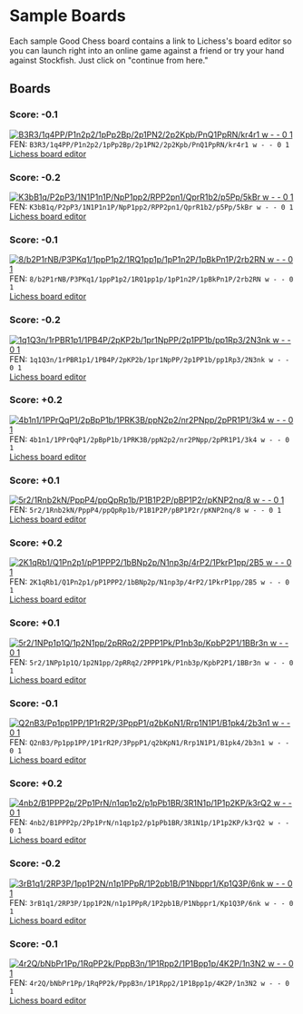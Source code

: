  # Sample Boards

Each sample Good Chess board contains a link to Lichess's board editor so you can launch right into an online game against a friend or try your hand against Stockfish. Just click on "continue from here."

 ## Boards
 
 ### Score: -0.1

[![B3R3/1q4PP/P1n2p2/1pPp2Bp/2p1PN2/2p2Kpb/PnQ1PpRN/kr4r1 w - - 0 1](./images/fbc3f850-75fe-4636-99a7-44c6ee70dbe6/svg/0.svg)](https://lichess.org/editor/B3R3/1q4PP/P1n2p2/1pPp2Bp/2p1PN2/2p2Kpb/PnQ1PpRN/kr4r1%20w%20-%20-%200%201)
FEN: `B3R3/1q4PP/P1n2p2/1pPp2Bp/2p1PN2/2p2Kpb/PnQ1PpRN/kr4r1 w - - 0 1`    
[Lichess board editor](https://lichess.org/editor/B3R3/1q4PP/P1n2p2/1pPp2Bp/2p1PN2/2p2Kpb/PnQ1PpRN/kr4r1%20w%20-%20-%200%201)

 ### Score: -0.2

[![K3bB1q/P2pP3/1N1P1n1P/NpP1pp2/RPP2pn1/QprR1b2/p5Pp/5kBr w - - 0 1](./images/5d082e7e-7d2d-4619-a13c-d8b2fdd1ae9c/svg/0.svg)](https://lichess.org/editor/K3bB1q/P2pP3/1N1P1n1P/NpP1pp2/RPP2pn1/QprR1b2/p5Pp/5kBr%20w%20-%20-%200%201)
FEN: `K3bB1q/P2pP3/1N1P1n1P/NpP1pp2/RPP2pn1/QprR1b2/p5Pp/5kBr w - - 0 1`    
[Lichess board editor](https://lichess.org/editor/K3bB1q/P2pP3/1N1P1n1P/NpP1pp2/RPP2pn1/QprR1b2/p5Pp/5kBr%20w%20-%20-%200%201)

 ### Score: -0.1

[![8/b2P1rNB/P3PKq1/1ppP1p2/1RQ1pp1p/1pP1n2P/1pBkPn1P/2rb2RN w - - 0 1](./images/fcba9ba8-9580-41ff-89c1-2fef6996f051/svg/0.svg)](https://lichess.org/editor/8/b2P1rNB/P3PKq1/1ppP1p2/1RQ1pp1p/1pP1n2P/1pBkPn1P/2rb2RN%20w%20-%20-%200%201)
FEN: `8/b2P1rNB/P3PKq1/1ppP1p2/1RQ1pp1p/1pP1n2P/1pBkPn1P/2rb2RN w - - 0 1`    
[Lichess board editor](https://lichess.org/editor/8/b2P1rNB/P3PKq1/1ppP1p2/1RQ1pp1p/1pP1n2P/1pBkPn1P/2rb2RN%20w%20-%20-%200%201)

 ### Score: -0.2

[![1q1Q3n/1rPBR1p1/1PB4P/2pKP2b/1pr1NpPP/2p1PP1b/pp1Rp3/2N3nk w - - 0 1](./images/ddc5a6b4-da8b-4ad2-b5bf-2fcae8f37788/svg/0.svg)](https://lichess.org/editor/1q1Q3n/1rPBR1p1/1PB4P/2pKP2b/1pr1NpPP/2p1PP1b/pp1Rp3/2N3nk%20w%20-%20-%200%201)
FEN: `1q1Q3n/1rPBR1p1/1PB4P/2pKP2b/1pr1NpPP/2p1PP1b/pp1Rp3/2N3nk w - - 0 1`    
[Lichess board editor](https://lichess.org/editor/1q1Q3n/1rPBR1p1/1PB4P/2pKP2b/1pr1NpPP/2p1PP1b/pp1Rp3/2N3nk%20w%20-%20-%200%201)

 ### Score: +0.2

[![4b1n1/1PPrQqP1/2pBpP1b/1PRK3B/ppN2p2/nr2PNpp/2pPR1P1/3k4 w - - 0 1](./images/8dfd45d0-da4e-4ffd-8cc5-7fef2095a017/svg/0.svg)](https://lichess.org/editor/4b1n1/1PPrQqP1/2pBpP1b/1PRK3B/ppN2p2/nr2PNpp/2pPR1P1/3k4%20w%20-%20-%200%201)
FEN: `4b1n1/1PPrQqP1/2pBpP1b/1PRK3B/ppN2p2/nr2PNpp/2pPR1P1/3k4 w - - 0 1`    
[Lichess board editor](https://lichess.org/editor/4b1n1/1PPrQqP1/2pBpP1b/1PRK3B/ppN2p2/nr2PNpp/2pPR1P1/3k4%20w%20-%20-%200%201)

 ### Score: +0.1

[![5r2/1Rnb2kN/PppP4/ppQpRp1b/P1B1P2P/pBP1P2r/pKNP2nq/8 w - - 0 1](./images/12bf6f40-3dba-491f-a855-3abe03f10bfa/svg/0.svg)](https://lichess.org/editor/5r2/1Rnb2kN/PppP4/ppQpRp1b/P1B1P2P/pBP1P2r/pKNP2nq/8%20w%20-%20-%200%201)
FEN: `5r2/1Rnb2kN/PppP4/ppQpRp1b/P1B1P2P/pBP1P2r/pKNP2nq/8 w - - 0 1`    
[Lichess board editor](https://lichess.org/editor/5r2/1Rnb2kN/PppP4/ppQpRp1b/P1B1P2P/pBP1P2r/pKNP2nq/8%20w%20-%20-%200%201)

 ### Score: +0.2

[![2K1qRb1/Q1Pn2p1/pP1PPP2/1bBNp2p/N1np3p/4rP2/1PkrP1pp/2B5 w - - 0 1](./images/7ee7fb67-fe50-4b83-b6f1-96fd85b7acfc/svg/0.svg)](https://lichess.org/editor/2K1qRb1/Q1Pn2p1/pP1PPP2/1bBNp2p/N1np3p/4rP2/1PkrP1pp/2B5%20w%20-%20-%200%201)
FEN: `2K1qRb1/Q1Pn2p1/pP1PPP2/1bBNp2p/N1np3p/4rP2/1PkrP1pp/2B5 w - - 0 1`    
[Lichess board editor](https://lichess.org/editor/2K1qRb1/Q1Pn2p1/pP1PPP2/1bBNp2p/N1np3p/4rP2/1PkrP1pp/2B5%20w%20-%20-%200%201)
 
 ### Score: +0.1

[![5r2/1NPp1p1Q/1p2N1pp/2pRRq2/2PPP1Pk/P1nb3p/KpbP2P1/1BBr3n w - - 0 1](./images/f4bfb987-da30-4676-90bc-39f93122a7c4/svg/0.svg)](https://lichess.org/editor/5r2/1NPp1p1Q/1p2N1pp/2pRRq2/2PPP1Pk/P1nb3p/KpbP2P1/1BBr3n%20w%20-%20-%200%201)
FEN: `5r2/1NPp1p1Q/1p2N1pp/2pRRq2/2PPP1Pk/P1nb3p/KpbP2P1/1BBr3n w - - 0 1`    
[Lichess board editor](https://lichess.org/editor/5r2/1NPp1p1Q/1p2N1pp/2pRRq2/2PPP1Pk/P1nb3p/KpbP2P1/1BBr3n%20w%20-%20-%200%201)

 ### Score: -0.1

[![Q2nB3/Pp1pp1PP/1P1rR2P/3PppP1/q2bKpN1/Rrp1N1P1/B1pk4/2b3n1 w - - 0 1](./images/6ce90e23-eaed-47f1-8def-d94c54d0bb43/svg/0.svg)](https://lichess.org/editor/Q2nB3/Pp1pp1PP/1P1rR2P/3PppP1/q2bKpN1/Rrp1N1P1/B1pk4/2b3n1%20w%20-%20-%200%201)
FEN: `Q2nB3/Pp1pp1PP/1P1rR2P/3PppP1/q2bKpN1/Rrp1N1P1/B1pk4/2b3n1 w - - 0 1`    
[Lichess board editor](https://lichess.org/editor/Q2nB3/Pp1pp1PP/1P1rR2P/3PppP1/q2bKpN1/Rrp1N1P1/B1pk4/2b3n1%20w%20-%20-%200%201)

 ### Score: +0.2

[![4nb2/B1PPP2p/2Pp1PrN/n1qp1p2/p1pPb1BR/3R1N1p/1P1p2KP/k3rQ2 w - - 0 1](./images/0c019fde-7a92-4d44-93b0-e019d7c2856b/svg/0.svg)](https://lichess.org/editor/4nb2/B1PPP2p/2Pp1PrN/n1qp1p2/p1pPb1BR/3R1N1p/1P1p2KP/k3rQ2%20w%20-%20-%200%201)
FEN: `4nb2/B1PPP2p/2Pp1PrN/n1qp1p2/p1pPb1BR/3R1N1p/1P1p2KP/k3rQ2 w - - 0 1`    
[Lichess board editor](https://lichess.org/editor/4nb2/B1PPP2p/2Pp1PrN/n1qp1p2/p1pPb1BR/3R1N1p/1P1p2KP/k3rQ2%20w%20-%20-%200%201)
 
 ### Score: -0.2

[![3rB1q1/2RP3P/1pp1P2N/n1p1PPpR/1P2pb1B/P1Nbppr1/Kp1Q3P/6nk w - - 0 1](./images/c2bc199b-d9b7-4c36-aab0-2d693b5f8f37/svg/0.svg)](https://lichess.org/editor/3rB1q1/2RP3P/1pp1P2N/n1p1PPpR/1P2pb1B/P1Nbppr1/Kp1Q3P/6nk%20w%20-%20-%200%201)
FEN: `3rB1q1/2RP3P/1pp1P2N/n1p1PPpR/1P2pb1B/P1Nbppr1/Kp1Q3P/6nk w - - 0 1`    
[Lichess board editor](https://lichess.org/editor/3rB1q1/2RP3P/1pp1P2N/n1p1PPpR/1P2pb1B/P1Nbppr1/Kp1Q3P/6nk%20w%20-%20-%200%201)

 ### Score: -0.1

[![4r2Q/bNbPr1Pp/1RqPP2k/PppB3n/1P1Rpp2/1P1Bpp1p/4K2P/1n3N2 w - - 0 1](./images/7b85bf04-ed37-4717-a2c0-f3780a04e9c9/svg/0.svg)](https://lichess.org/editor/4r2Q/bNbPr1Pp/1RqPP2k/PppB3n/1P1Rpp2/1P1Bpp1p/4K2P/1n3N2%20w%20-%20-%200%201)
FEN: `4r2Q/bNbPr1Pp/1RqPP2k/PppB3n/1P1Rpp2/1P1Bpp1p/4K2P/1n3N2 w - - 0 1`    
[Lichess board editor](https://lichess.org/editor/4r2Q/bNbPr1Pp/1RqPP2k/PppB3n/1P1Rpp2/1P1Bpp1p/4K2P/1n3N2%20w%20-%20-%200%201)

